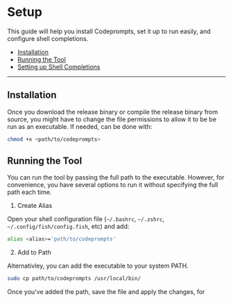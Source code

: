 # Setup

This guide will help you install Codeprompts, set it up to run easily, and configure shell completions.

- [Installation](#installation)
- [Running the Tool](#running-the-tool)
- [Setting up Shell Completions](#setting-up-shell-completions)

---

## Installation

Once you download the release binary or compile the release binary from source, you might have to change the file permissions to allow it to be be run as an executable. If needed, can be done with:

```bash
chmod +x <path/to/codeprompts>
```

## Running the Tool

You can run the tool by passing the full path to the executable. However, for convenience, you have several options to run it without specifying the full path each time.

1. Create Alias

Open your shell configuration file (`~/.bashrc`, `~/.zshrc`, `~/.config/fish/config.fish`, etc) and add: 

```bash
alias <alias>='path/to/codeprompts'
```

2. Add to Path

Alternativley, you can add the executable to your system PATH.

```bash
sudo cp path/to/codeprompts /usr/local/bin/
```

Once you've added the path, save the file and apply the changes, for example: 

After choosign one of the setup options, apply the changes:

```bash
# For bash
source ~/.bashrc

# For zsh
source ~/.zshrc

# For Fish
source ~/.config/fish/config.fish
```

## Setting up Shell Completions

Codeprompts supports shell completions for bash, zsh, fish, and powershell (shell completions will only work if you install the tool to the system path). To set up completions:

1. Generate the completion script for your shell or download from the `completions/` directory.

You can download the appropriate pre-defined completions file or generate it with:

```bash
codeprompts completion <shell>
```

Replace `<shell>` with `bash`, `zsh`, `fish`, or `powershell` as appropriate. For `bash`, `zsh`, and `fish` it is common to store these files in `~/.local/share/<directory>/codeprompts-completions.<shell>`, such as:

```bash
mkdir -p ~/.local/share/codeprompts-completions
mv codeprompts-completions.<shell> ~/.local/share/codeprompts-completions/
```

2. Add the following to your shell configuration file:

For bash (`~/.bashrc`), zsh (`~/.zshrc`), for fish (`~/.config/fish/config.fish`):

```bash
source ~/.local/share/codeprompts-completions/codeprompts-completions.<shell>
```

For powershell (`$PROFILE`):
```ps1
. ~/.local/share/codeprompts-completions/codeprompts-completions.ps1
```

Again, apply the changes: 

```bash
# For bash
source ~/.bashrc

# For zsh
source ~/.zshrc

# For Fish
source ~/.config/fish/config.fish

# For PowerShell, restart your PowerShell session
```
